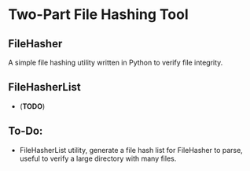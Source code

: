 # __Two-Part File Hashing Tool__

## FileHasher
A simple file hashing utility written in Python to verify file integrity.

## FileHasherList
- (**TODO**)

## To-Do:
- FileHasherList utility, generate a file hash list for FileHasher to parse, useful to verify a large directory with many files.
